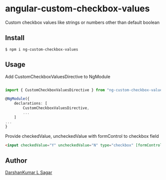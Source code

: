 # angular-custom-checkbox-values
Custom checkbox values like strings or numbers other than default boolean

## Install

```shell
$ npm i ng-custom-checkbox-values
```

## Usage

Add CustomCheckboxValuesDirective to NgModule

```ts

import { CustomCheckboxValuesDirective } from "ng-custom-checkbox-values";

@NgModule({
	declarations: [
		CustomCheckboxValuesDirective,
		...
	]
...
}

```
Provide checkedValue, uncheckedValue with formControl to checkbox field

```html
<input checkedValue="Y" uncheckedValue="N" type="checkbox" [formControl]="status"/>

```

## Author

[DarshanKumar L Sagar](https://github.com/darshanlsagar)
